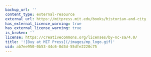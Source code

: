 ```yaml
---
backup_url: ''
content_type: external-resource
external_url: https://mitpress.mit.edu/books/historian-and-city
has_external_licence_warning: true
has_external_license_warning: true
is_broken: ''
license: https://creativecommons.org/licenses/by-nc-sa/4.0/
title: '![Buy at MIT Press](/images/mp_logo.gif)'
uid: ab7ee950-0b53-44c6-8d3d-55dfe2220c75
---
```

